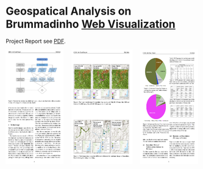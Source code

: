 # Geospatical Analysis on Brummadinho [Web Visualization](https://asahahaha.github.io/geospatial-brumadinho/)
Project Report see [PDF](project.pdf).

<div align="center" style="display: flex; justify-content: center; gap: 20px;">
  <a href="project.pdf">
    <img src="preview1.png" height="300">
  </a>
  <a href="project.pdf">
    <img src="preview2.png" height="300">
  </a>
  <a href="project.pdf">
    <img src="preview3.png" height="300">
  </a>
</div>
